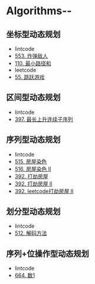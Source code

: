 # Algorithms--

## 坐标型动态规划
- lintcode
- [553. 炸弹敌人](https://www.lintcode.com/problem/bomb-enemy/description) 
- [110. 最小路径和](https://www.lintcode.com/problem/minimum-path-sum/description)
- leetcode
- [55. 跳跃游戏](https://leetcode.com/problems/jump-game/)

## 区间型动态规划
- lintcode
- [397. 最长上升连续子序列](https://www.lintcode.com/problem/longest-continuous-increasing-subsequence/my-submissions) 

## 序列型动态规划
- lintcode
- [515. 房屋染色](https://www.lintcode.com/problem/paint-house/description) 
- [516. 房屋染色 II](https://www.lintcode.com/problem/paint-house-ii/description) 
- [392. 打劫房屋](https://www.lintcode.com/problem/house-robber/description) 
- [392. 打劫房屋 II](https://www.lintcode.com/problem/house-robber-ii/description) 
- [392. leetcode打劫房屋 II](https://leetcode.com/problems/house-robber-ii/)


## 划分型动态规划
- lintcode
- [512. 解码方法](https://www.lintcode.com/problem/decode-ways/description) 

## 序列+位操作型动态规划
- lintcode
- [664. 数1](https://www.lintcode.com/problem/counting-bits/description) 
